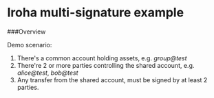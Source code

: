 # Iroha multi-signature example

###Overview

Demo scenario:

1. There's a common account holding assets, e.g. *group@test*
2. There're 2 or more parties controlling the shared account, e.g. *alice@test*, *bob@test*
3. Any transfer from the shared account, must be signed by at least 2 parties.


